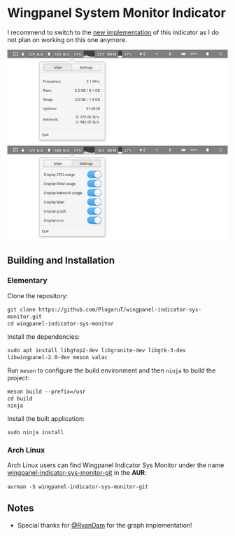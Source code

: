# Wingpanel System Monitor Indicator

I recommend to switch to the [new implementation](https://github.com/PlugaruT/wingpanel-monitor) of this indicator as I do not plan on working on this one anymore.

![Screenshot](data/screenshot_0.png)
![Screenshot](data/screenshot_1.png)

## Building and Installation

### Elementary

Clone the repository:

```
git clone https://github.com/PlugaruT/wingpanel-indicator-sys-monitor.git
cd wingpanel-indicator-sys-monitor
```

Install the dependencies:

```
sudo apt install libgtop2-dev libgranite-dev libgtk-3-dev libwingpanel-2.0-dev meson valac
```

Run `meson` to configure the build environment and then `ninja` to build the project:

```
meson build --prefix=/usr
cd build
ninja
```

Install the built application:

```
sudo ninja install
```

### Arch Linux

Arch Linux users can find Wingpanel Indicator Sys Monitor under the name [wingpanel-indicator-sys-monitor-git](https://aur.archlinux.org/packages/wingpanel-indicator-sys-monitor-git/) in the **AUR**:

`aurman -S wingpanel-indicator-sys-monitor-git`

## Notes

 - Special thanks for [@RyanDam](https://github.com/RyanDam/) for the graph implementation!
